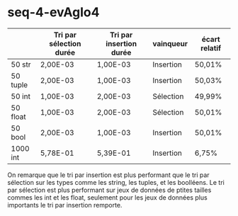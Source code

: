 # seq-4-evAglo4

|          | Tri par sélection durée | Tri par insertion durée | vainqueur | écart relatif |
| -------- | ----------------------- | ----------------------- | --------- | ------------- |
| 50 str   | 2,00E-03                | 1,00E-03                | Insertion | 50,01%        |
| 50 tuple | 2,00E-03                | 1,00E-03                | Insertion | 50,03%        |
| 50 int   | 1,00E-03                | 2,00E-03                | Sélection | 49,99%        |
| 50 float | 1,00E-03                | 2,00E-03                | Sélection | 50,01%        |
| 50 bool  | 2,00E-03                | 1,00E-03                | Insertion | 50,01%        |
| 1000 int | 5,78E-01                | 5,39E-01                | Insertion | 6,75%         |


On remarque que le tri par insertion est plus performant que le tri par sélection sur les types comme les string, les tuples, et les boolléens.
Le tri par sélection est plus performant sur jeux de données de ptites tailles commes les int et les float, seulement pour les jeux de données plus importants le tri par insertion remporte.
